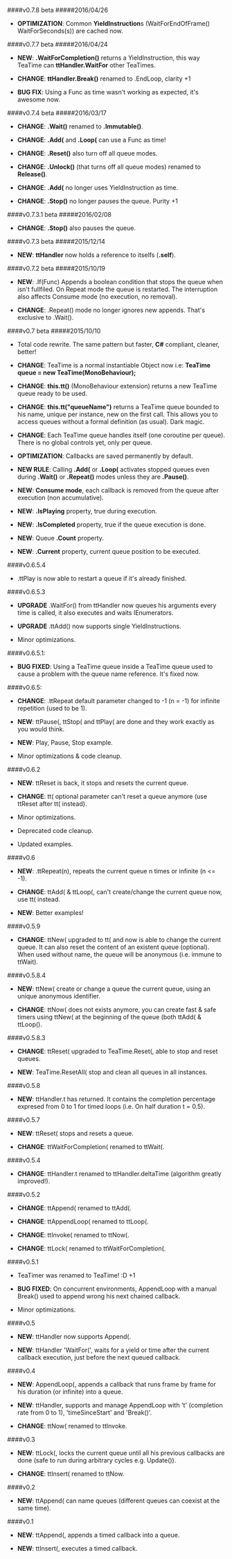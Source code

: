####v0.7.8 beta
#####2016/04/26

- **OPTIMIZATION**: Common **YieldInstruction**s (WaitForEndOfFrame()
  WaitForSeconds(s)) are cached now.

####v0.7.7 beta
#####2016/04/24

- **NEW**: **.WaitForCompletion()** returns a YieldInstruction, this way TeaTime
  can **ttHandler.WaitFor** other TeaTimes.

- **CHANGE**: **ttHandler.Break()** renamed to .EndLoop, clarity +1

- **BUG FIX**: Using a Func<float> as time wasn't working as expected, it's
  awesome now.

####v0.7.4 beta
#####2016/03/17

- **CHANGE**: **.Wait()** renamed to **.Immutable()**.

- **CHANGE**: **.Add(** and **.Loop(** can use a Func<float> as time!

- **CHANGE**: **.Reset()** also turn off all queue modes.

- **CHANGE**: **.Unlock()** (that turns off all queue modes) renamed to **Release()**.

- **CHANGE**: **.Add(** no longer uses YieldInstruction as time.

- **CHANGE**: **.Stop()** no longer pauses the queue. Purity +1

####v0.7.3.1 beta
#####2016/02/08

- **CHANGE**: **.Stop()** also pauses the queue.

####v0.7.3 beta
#####2015/12/14

- **NEW**: **ttHandler** now holds a reference to itselfs (**.self**).

####v0.7.2 beta
#####2015/10/19

- **NEW**: .If(Func<bool>) Appends a boolean condition that stops the queue
  when isn't fullfiled. On Repeat mode the queue is restarted. The
  interruption also affects Consume mode (no execution, no removal).

- **CHANGE**: .Repeat() mode no longer ignores new appends. That's exclusive
  to .Wait().

####v0.7 beta
#####2015/10/10

- Total code rewrite. The same pattern but faster, **C#** compliant, cleaner,
  better!

- **CHANGE**: TeaTime is a normal instantiable Object now i.e: **TeaTime queue
  = new TeaTime(MonoBehaviour);**

- **CHANGE**: **this.tt()** (MonoBehaviour extension) returns a new TeaTime
  queue ready to be used.

- **CHANGE**: **this.tt("queueName")** returns a TeaTime queue bounded to his
  name, unique per instance, new on the first call. This allows you to access
  queues without a formal definition (as usual). Dark magic.

- **CHANGE**: Each TeaTime queue handles itself (one coroutine per queue).
  There is no global controls yet, only per queue.

- **OPTIMIZATION**: Callbacks are saved permanently by default.

- **NEW RULE**: Calling **.Add(** or **.Loop(** activates stopped queues even
  during **.Wait()** or **.Repeat()** modes unless they are **.Pause()**.

- **NEW**: **Consume mode**, each callback is removed from the queue after
  execution (non accumulative).

- **NEW**: **.IsPlaying** property, true during execution.

- **NEW**: **.IsCompleted** property, true if the queue execution is done.

- **NEW**: Queue **.Count** property.

- **NEW**: **.Current** property, current queue position to be executed.

####v0.6.5.4

- .ttPlay is now able to restart a queue if it's already finished.

####v0.6.5.3

- **UPGRADE** .WaitFor() from ttHandler now queues his arguments every time is
  called, it also executes and waits IEnumerators.

- **UPGRADE** .ttAdd() now supports single YieldInstructions.

- Minor optimizations.

####v0.6.5.1:

- **BUG FIXED**: Using a TeaTime queue inside a TeaTime queue used to cause a
  problem with the queue name reference. It's fixed now.

####v0.6.5:

- **CHANGE**: .ttRepeat default parameter changed to -1 (n = -1) for infinite
  repetition (used to be 1).

- **NEW**: ttPause(, ttStop( and ttPlay( are done and they work exactly as you
  would think.

- **NEW**: Play, Pause, Stop example.

- Minor optimizations & code cleanup.

####v0.6.2

- **NEW**: ttReset is back, it stops and resets the current queue.

- **CHANGE**: tt( optional parameter can't reset a queue anymore (use ttReset
  after tt( instead).

- Minor optimizations.

- Deprecated code cleanup.

- Updated examples.

####v0.6

- **NEW**: .ttRepeat(n), repeats the current queue n times or infinite (n <=
  -1).

- **CHANGE**: ttAdd( & ttLoop(, can't create/change the current queue now, use
  tt( instead.

- **NEW**: Better examples!

####v0.5.9

- **CHANGE**: ttNew( upgraded to tt( and now is able to change the current
  queue. It can also reset the content of an existent queue (optional). When
  used without name, the queue will be anonymous (i.e. immune to ttWait).

####v0.5.8.4

- **NEW**: ttNew( create or change a queue the current queue, using an unique
  anonymous identifier.

- **CHANGE**: ttNow( does not exists anymore, you can create fast & safe
  timers using ttNew( at the beginning of the queue (both ttAdd( & ttLoop().

####v0.5.8.3

- **CHANGE**: ttReset( upgraded to TeaTime.Reset(, able to stop and reset
  queues.

- **NEW**: TeaTime.ResetAll( stop and clean all queues in all instances.

####v0.5.8

- **NEW**: ttHandler.t has returned. It contains the completion percentage
  expresed from 0 to 1 for timed loops (i.e. On half duration t = 0.5).

####v0.5.7

- **NEW**: ttReset( stops and resets a queue.

- **CHANGE**: ttWaitForCompletion( renamed to ttWait(.

####v0.5.4

- **CHANGE**: ttHandler.t renamed to ttHandler.deltaTime (algorithm greatly
  improved!).

####v0.5.2

- **CHANGE**: ttAppend( renamed to ttAdd(.

- **CHANGE**: ttAppendLoop( renamed to ttLoop(.

- **CHANGE**: ttInvoke( renamed to ttNow(.

- **CHANGE**: ttLock( renamed to ttWaitForCompletion(.

####v0.5.1

- TeaTimer was renamed to TeaTime! :D +1

- **BUG FIXED**: On concurrent environments, AppendLoop with a manual Break()
  used to append wrong his next chained callback.

- Minor optimizations.

####v0.5

- **NEW**: ttHandler now supports Append(.

- **NEW**: ttHandler 'WaitFor(', waits for a yield or time after the current
  callback execution, just before the next queued callback.

####v0.4

- **NEW**: AppendLoop(, appends a callback that runs frame by frame for his
  duration (or infinite) into a queue.

- **NEW**: ttHandler, supports and manage AppendLoop with 't' (completion rate
  from 0 to 1), 'timeSinceStart' and 'Break()'.

- **CHANGE**: ttNow( renamed to ttInvoke.

####v0.3

- **NEW**: ttLock(, locks the current queue until all his previous callbacks
  are done (safe to run during arbitrary cycles e.g. Update()).

- **CHANGE**: ttInsert( renamed to ttNow.

####v0.2

- **NEW**: ttAppend( can name queues (different queues can coexist at the same
  time).

####v0.1

- **NEW**: ttAppend(, appends a timed callback into a queue.

- **NEW**: ttInsert(, executes a timed callback.
